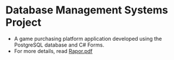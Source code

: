 # Database Management Systems Project

 - A game purchasing platform application developed using the PostgreSQL database and C# Forms.
 - For more details, read [Rapor.pdf](https://github.com/meferbas/Database-Management-Systems-Project/blob/master/Rapor.pdf)


